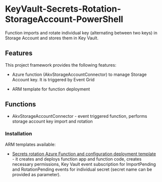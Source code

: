 # KeyVault-Secrets-Rotation-StorageAccount-PowerShell

Function imports and rotate individual key (alternating between two keys) in Storage Account and stores them in Key Vault.

## Features

This project framework provides the following features:

* Azure function (AkvStorageAccountConnector) to manage Storage Account key. It is triggered by Event Grid 

* ARM template for function deployment 

## Functions

* AkvStorageAccountConnector - event triggered function, performs storage account key import and rotation

### Installation

ARM templates available:

* [Secrets rotation Azure Function and configuration deployment template](https://github.com/jlichwa/KeyVault-Secrets-Rotation-StorageAccount-PowerShell/blob/main/ARM-Templates/Readme.md) - it creates and deploys function app and function code, creates necessary permissions,  Key Vault event subscription for ImportPending and RotationPending events for individual secret (secret name can be provided as parameter).
